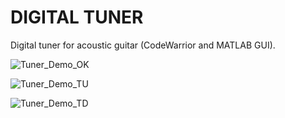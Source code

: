 # DIGITAL TUNER
Digital tuner for acoustic guitar (CodeWarrior and MATLAB GUI).

![Tuner_Demo_OK](https://user-images.githubusercontent.com/94148624/142054604-6eddb5e2-e52a-4379-b91e-e5a4b2e29f97.PNG)

![Tuner_Demo_TU](https://user-images.githubusercontent.com/94148624/142054650-0c36bc92-8a57-46f6-99d4-723d5f2bedae.PNG)

![Tuner_Demo_TD](https://user-images.githubusercontent.com/94148624/142054661-8056af86-c778-4e9e-9464-15fa7798323c.PNG)
